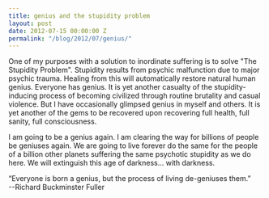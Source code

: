 ```yaml
---
title: genius and the stupidity problem
layout: post
date: 2012-07-15 00:00:00 Z
permalink: "/blog/2012/07/genius/"
---
```


One of my purposes with a solution to inordinate suffering is to solve "The Stupidity Problem". Stupidity results from psychic malfunction due to major psychic trauma. Healing from this will automatically restore natural human genius. Everyone has genius. It is yet another casualty of the stupidity-inducing process of becoming civilized through routine brutality and casual violence. But I have occasionally glimpsed genius in myself and others. It is yet another of the gems to be recovered upon recovering full health, full sanity, full consciousness.

I am going to be a genius again. I am clearing the way for billions of people be geniuses again. We are going to live forever do the same for the people of a billion other planets suffering the same psychotic stupidity as we do here. We will extinguish this age of darkness... with darkness.

“Everyone is born a genius, but the process of living de-geniuses them.”  
 --Richard Buckminster Fuller
